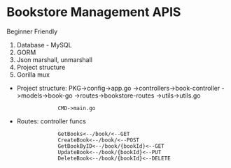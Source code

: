 # Bookstore Management APIS

Beginner Friendly

1. Database - MySQL
2. GORM
3. Json marshall, unmarshall
4. Project structure
5. Gorilla mux

- Project structure: PKG->config->app.go
                      ->controllers->book-controller
                      ->models->book-go
                      ->routes->bookstore-routes
                      ->utils->utils.go

                   CMD->main.go

- Routes: controller funcs

                   GetBooks<--/book/<--GET
                   CreateBook<--/book/<--POST
                   GetBookByID<--/book/{bookId}<--GET
                   UpdateBook<--/book/{bookId}<--PUT
                   DeleteBook<--/book/{bookId}<--DELETE 